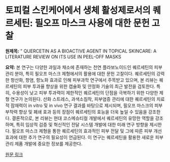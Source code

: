 # 토피컬 스킨케어에서 생체 활성제로서의 퀘르세틴: 필오프 마스크 사용에 대한 문헌 고찰

**원제목:** " QUERCETIN AS A BIOACTIVE AGENT IN TOPICAL SKINCARE: A LITERATURE REVIEW ON ITS USE IN PEEL-OFF MASKS

**요약:** 본 연구는 다양한 과일과 채소에 존재하는 천연 플라보노이드인 퀘르세틴의 피부 관리 분야, 특히 필오프 마스크 제형에서의 활용에 대한 문헌 고찰이다.  퀘르세틴의 강력한 항산화, 항염, 항노화 효과로 인해 피부과학 연구에서 주목받고 있으며,  본 리뷰는 퀘르세틴의 피부 투과율 향상을 위한 캡슐화 및 안정화 기술의 최근 발전을 검토한다.  특히, 수용성이 낮고 피부 투과력이 제한적인 퀘르세틴의 단점을 극복하기 위한 다양한 제형 연구가 논의된다.  산화 스트레스, 과색소침착, 피부염증 관리에 대한 퀘르세틴의 치료적 잠재력이 in vitro 및 in vivo 연구 결과를 바탕으로 제시되며, 필오프 마스크의 피부 부착력 향상 및 폐쇄 효과 등의 장점이 퀘르세틴의 효능을 더욱 높일 수 있음을 강조한다.  결론적으로, 본 리뷰는 현대 코스메슈티컬 개발에서 퀘르세틴의 유망한 역할을 강조하며, 특히 임상적 검증 및 혁신적인 전달 시스템 개발에 대한 미래 연구 방향을 제시한다.  필오프 마스크 제형을 통한 퀘르세틴의 효과적인 피부 전달 및 그에 따른 피부 개선 효과에 대한 추가 연구의 필요성이 언급된다.  이 연구는 퀘르세틴을 활용한 새로운 피부 관리 제품 개발에 중요한 정보를 제공한다.

[원문 링크](https://wjpr.s3.ap-south-1.amazonaws.com/article_issue/b08490f3d3d540210f0f86b6f205b249.pdf)
